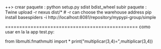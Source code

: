 ++> crear paquete : python setup.py sdist bdist_wheel
    subir paquete : Twine upload -r nexus dist/* # -r can choose the warehouse address
    pip install basespiders -i http://localhost:8081/repository/mypypi-group/simple



===============================================
como usar en la la app test.py:

from libmulti.fmathmulti import *
print("multiplicar(3,4)=",multiplicar(3,4))
